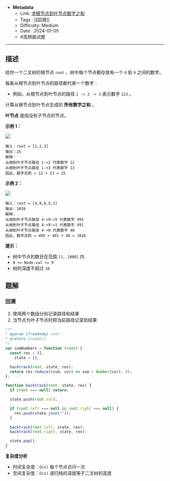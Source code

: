 - **Metadata**
	- Link: [求根节点到叶节点数字之和](https://leetcode.cn/problems/sum-root-to-leaf-numbers/description/ "https://leetcode.cn/problems/sum-root-to-leaf-numbers/description/")
	- Tags : [[回溯]]
	- Difficulty: Medium
	- Date : 2024-01-05
	- #高频面试题
---

## 描述

给你一个二叉树的根节点 `root` ，树中每个节点都存放有一个 `0` 到 `9` 之间的数字。

每条从根节点到叶节点的路径都代表一个数字：

- 例如，从根节点到叶节点的路径 `1 -> 2 -> 3` 表示数字 `123` 。

计算从根节点到叶节点生成的 **所有数字之和** 。

**叶节点** 是指没有子节点的节点。

**示例 1：**

![](https://assets.leetcode.com/uploads/2021/02/19/num1tree.jpg)

```
输入：root = [1,2,3]
输出：25
解释：
从根到叶子节点路径 1->2 代表数字 12
从根到叶子节点路径 1->3 代表数字 13
因此，数字总和 = 12 + 13 = 25
```

**示例 2：**

![](https://assets.leetcode.com/uploads/2021/02/19/num2tree.jpg)

```
输入：root = [4,9,0,5,1]
输出：1026
解释：
从根到叶子节点路径 4->9->5 代表数字 495
从根到叶子节点路径 4->9->1 代表数字 491
从根到叶子节点路径 4->0 代表数字 40
因此，数字总和 = 495 + 491 + 40 = 1026
```

**提示：**

- 树中节点的数目在范围 `[1, 1000]` 内
- `0 <= Node.val <= 9`
- 树的深度不超过 `10`

## 题解

### 回溯

1. 使用两个数组分别记录路径和结果
2. 当节点为叶子节点时把当前路径记录到结果

```js
/**
* @param {TreeNode} root
* @return {number}
*/
var sumNumbers = function (root) {
  const res = [],
    state = [];

  backtrack(root, state, res);
  return res.reduce((sum, cur) => sum + Number(cur), 0);
};

function backtrack(root, state, res) {
  if (root === null) return;

  state.push(root.val);

  if (root.left === null && root.right === null) {
    res.push(state.join(""));
  }

  backtrack(root.left, state, res);
  backtrack(root.right, state, res);

  state.pop();
}
```

**复杂度分析**

- 时间复杂度：`O(n)` 每个节点访问一次
- 空间复杂度：`O(n)` 递归栈的深度等于二叉树的高度
